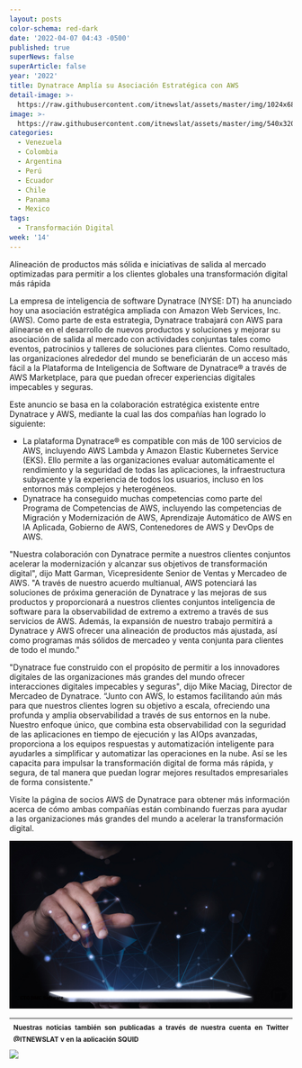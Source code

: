 ```yaml
---
layout: posts
color-schema: red-dark
date: '2022-04-07 04:43 -0500'
published: true
superNews: false
superArticle: false
year: '2022'
title: Dynatrace Amplía su Asociación Estratégica con AWS
detail-image: >-
  https://raw.githubusercontent.com/itnewslat/assets/master/img/1024x680/servicio-nube-g.jpg
image: >-
  https://raw.githubusercontent.com/itnewslat/assets/master/img/540x320/servicio-nube-p.jpg
categories:
  - Venezuela
  - Colombia
  - Argentina
  - Perú
  - Ecuador
  - Chile
  - Panama
  - Mexico
tags:
  - Transformación Digital
week: '14'
---
```

Alineación de productos más sólida e iniciativas de salida al mercado optimizadas para permitir a los clientes globales una transformación digital más rápida

La empresa de inteligencia de software Dynatrace (NYSE: DT) ha anunciado hoy una asociación estratégica ampliada con Amazon Web Services, Inc. (AWS).  Como parte de esta estrategia, Dynatrace trabajará con AWS para alinearse en el desarrollo de nuevos productos y soluciones y mejorar su asociación de salida al mercado con actividades conjuntas tales como eventos, patrocinios y talleres de soluciones para clientes. Como resultado, las organizaciones alrededor del mundo se beneficiarán de un acceso más fácil a la Plataforma de Inteligencia de Software de Dynatrace® a través de AWS Marketplace, para que puedan ofrecer experiencias digitales impecables y seguras. 

Este anuncio se basa en la colaboración estratégica existente entre Dynatrace y AWS, mediante la cual las dos compañías han logrado lo siguiente:

- La plataforma Dynatrace® es compatible con más de 100 servicios de AWS, incluyendo AWS Lambda y Amazon Elastic Kubernetes Service (EKS).  Ello permite a las organizaciones evaluar automáticamente el rendimiento y la seguridad de todas las aplicaciones, la infraestructura subyacente y la experiencia de todos los usuarios, incluso en los entornos más complejos y heterogéneos.  
- Dynatrace ha conseguido muchas competencias como parte del Programa de Competencias de AWS, incluyendo las competencias de Migración y Modernización de AWS, Aprendizaje Automático de AWS en IA Aplicada, Gobierno de AWS, Contenedores de AWS y DevOps de AWS.

	
"Nuestra colaboración con Dynatrace permite a nuestros clientes conjuntos acelerar la modernización y alcanzar sus objetivos de transformación digital", dijo Matt Garman, Vicepresidente Senior de Ventas y Mercadeo de AWS.  "A través de nuestro acuerdo multianual, AWS potenciará las soluciones de próxima generación de Dynatrace y las mejoras de sus productos y proporcionará a nuestros clientes conjuntos inteligencia de software para la observabilidad de extremo a extremo a través de sus servicios de AWS. Además, la expansión de nuestro trabajo permitirá a Dynatrace y AWS ofrecer una alineación de productos más ajustada, así como programas más sólidos de mercadeo y venta conjunta para clientes de todo el mundo."   

"Dynatrace fue construido con el propósito de permitir a los innovadores digitales de las organizaciones más grandes del mundo ofrecer interacciones digitales impecables y seguras", dijo Mike Maciag, Director de Mercadeo de Dynatrace.  “Junto con AWS, lo estamos facilitando aún más para que nuestros clientes logren su objetivo a escala, ofreciendo una profunda y amplia observabilidad a través de sus entornos en la nube. Nuestro enfoque único, que combina esta observabilidad con la seguridad de las aplicaciones en tiempo de ejecución y las AIOps avanzadas, proporciona a los equipos respuestas y automatización inteligente para ayudarles a simplificar y automatizar las operaciones en la nube. Así se les capacita para impulsar la transformación digital de forma más rápida, y segura, de tal manera que puedan lograr mejores resultados empresariales de forma consistente."

Visite la página de socios AWS de Dynatrace para obtener más información acerca de cómo ambas compañías están combinando fuerzas para ayudar a las organizaciones más grandes del mundo a acelerar la transformación digital.

![](https://raw.githubusercontent.com/itnewslat/assets/master/img/540x320/servicio-nube-p.jpg)

<table style="height: 42px;" width="569">
<tbody>
<tr>
<td style="text-align: justify;"><sub><strong>Nuestras noticias también son publicadas a través de nuestra cuenta en Twitter <a href="https://twitter.com/itnewslat?lang=es">@ITNEWSLAT</a> y en la aplicación <a href="https://squidapp.co/en/">SQUID</a></strong></sub></td>
</tr>
</tbody>
</table>

<img src="https://tracker.metricool.com/c3po.jpg?hash=56f88a41e39ab42c063cc51676587a04"/>
